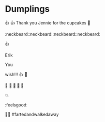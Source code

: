 # Dumplings
:+1:
:+1:
Thank you Jennie for the cupcakes :cake:

:neckbeard::neckbeard::neckbeard::neckbeard:

:+1:


Erik

You

wish!!!
:+1:
:hankey:


:hankey:
:hankey:
:hankey:
:hankey:
:hankey:

:boom:

:feelsgood:

:runner::dash: #fartedandwalkedaway

